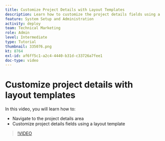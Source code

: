 ```yaml
---
title: Customize Project Details with Layout Templates
description: Learn how to customize the project details fields using a layout template.
feature: System Setup and Administration
activity: deploy
team: Technical Marketing
role: Admin
level: Intermediate
type: Tutorial
thumbnail: 335076.png
kt: 8764
exl-id: af6ff5c1-a2c4-4440-b31d-c33726a7fee1
doc-type: video
---
```

# Customize project details with layout templates

In this video, you will learn how to:

* Navigate to the project details area
* Customize project details fields using a layout template

>[!VIDEO](https://video.tv.adobe.com/v/335076/?quality=12)
